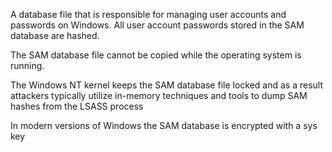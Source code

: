 
A database file that is responsible for managing user accounts and passwords on Windows. All user account passwords stored in the SAM database are hashed.

The SAM database file cannot be copied while the operating system is running.

The Windows NT kernel keeps the SAM database file locked and as a result attackers typically utilize in-memory techniques and tools to dump SAM hashes from the LSASS process

In modern versions of Windows the SAM database is encrypted with a sys key